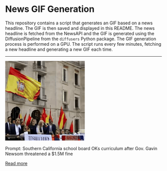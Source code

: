 # News GIF Generation
This repository contains a script that generates an GIF based on a news headline. The GIF is then saved and displayed in this README.
The news headline is fetched from the NewsAPI and the GIF is generated using the DiffusionPipeline from the `diffusers` Python package. The GIF generation process is performed on a GPU.
The script runs every few minutes, fetching a new headline and generating a new GIF each time.

---

![Generated GIF](output.gif?raw=true&v=1690171771)

Prompt: Southern California school board OKs curriculum after Gov. Gavin Newsom threatened a $1.5M fine

[Read more](https://abcnews.go.com/US/wireStory/southern-california-school-board-oks-curriculum-after-gov-101581747)